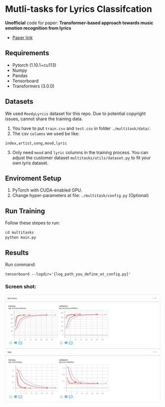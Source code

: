 #  Mutli-tasks for Lyrics Classifcation
**Unofficial** code for paper: **Transformer-based approach towards music emotion recognition from lyrics**

* [Paper link](https://arxiv.org/abs/2101.02051)

## Requirements
* Pytorch (1.10.1+cu113)
* Numpy
* Pandas
* Tensorboard
* Transformers (3.0.0)

## Datasets
We used `MoodyLyrcis` dataset for this repo. Due to potential copyright issues, cannot share the training data.
1. You have to put `train.csv` and `test.csv` in folder `./multitask/data/`.
2. The csv `columns` we used be like:
```
index,artist,song,mood,lyric
```
3. Only need `mood` and `lyric` columns in the training process. You can adjust the customer dataset `multitasks/utils/dataset.py` to fit your own lyris dataset.

## Enviroment Setup
1. PyTorch with CUDA-enabled GPU.
2. Change hyper-parameters at file: `./multitask/config.py` (Optional)

## Run Training
Follow these stepes to run:
```
cd multitasks
python main.py
```

## Results
Run command:
```
tensorboard --logdir='{log_path_you_define_at_config.py}'
```

### Screen shot:
<img src=".images/results-screen-shot.png" width="1000" height="auto" />
